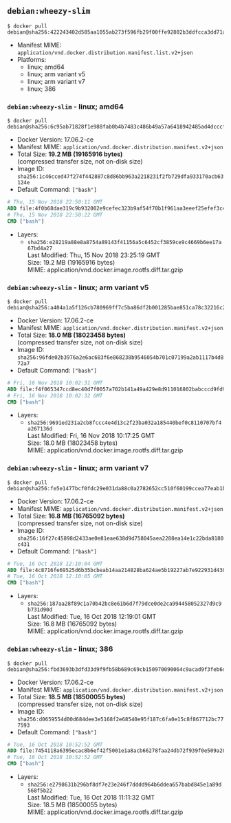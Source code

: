 ## `debian:wheezy-slim`

```console
$ docker pull debian@sha256:422243402d585aa1055ab273f596fb29f00ffe92802b3ddfcca3dd71a0a97b07
```

-	Manifest MIME: `application/vnd.docker.distribution.manifest.list.v2+json`
-	Platforms:
	-	linux; amd64
	-	linux; arm variant v5
	-	linux; arm variant v7
	-	linux; 386

### `debian:wheezy-slim` - linux; amd64

```console
$ docker pull debian@sha256:6c95ab71828f1e988fab0b4b7483c486b49a57a6418942485ad4dcccfbc41ae7
```

-	Docker Version: 17.06.2-ce
-	Manifest MIME: `application/vnd.docker.distribution.manifest.v2+json`
-	Total Size: **19.2 MB (19165916 bytes)**  
	(compressed transfer size, not on-disk size)
-	Image ID: `sha256:1c46cced47f274f442887c8d86bb963a2218231f2fb729dfa933170acb63124e`
-	Default Command: `["bash"]`

```dockerfile
# Thu, 15 Nov 2018 22:50:11 GMT
ADD file:4f0b68dae319c9b932002e9cefec323b9af54f70b1f961aa3eeef25efef3c473 in / 
# Thu, 15 Nov 2018 22:50:22 GMT
CMD ["bash"]
```

-	Layers:
	-	`sha256:e28219a88e8a8754a89143f41156a5c6452cf3859ce9c4669b6ee17a67bd4a27`  
		Last Modified: Thu, 15 Nov 2018 23:25:19 GMT  
		Size: 19.2 MB (19165916 bytes)  
		MIME: application/vnd.docker.image.rootfs.diff.tar.gzip

### `debian:wheezy-slim` - linux; arm variant v5

```console
$ docker pull debian@sha256:a404a1a5f126cb780969ff7c5ba86df2b001285bae851ca78c32216c236bfcbf
```

-	Docker Version: 17.06.2-ce
-	Manifest MIME: `application/vnd.docker.distribution.manifest.v2+json`
-	Total Size: **18.0 MB (18023458 bytes)**  
	(compressed transfer size, not on-disk size)
-	Image ID: `sha256:96fde02b3976a2e6ac683f6e868238b9546054b701c07199a2ab1117b4d872a7`
-	Default Command: `["bash"]`

```dockerfile
# Fri, 16 Nov 2018 10:02:31 GMT
ADD file:f4f065347ccd8ec40d7f0057a702b141a49a429e8d911016802babcccd9fd9a9 in / 
# Fri, 16 Nov 2018 10:02:32 GMT
CMD ["bash"]
```

-	Layers:
	-	`sha256:9691ed231a2cb8fccc4e4d13c2f23ba032a185440bef0c8110707bf4a267136d`  
		Last Modified: Fri, 16 Nov 2018 10:17:25 GMT  
		Size: 18.0 MB (18023458 bytes)  
		MIME: application/vnd.docker.image.rootfs.diff.tar.gzip

### `debian:wheezy-slim` - linux; arm variant v7

```console
$ docker pull debian@sha256:fe5e1477bcf0fdc29e031da88c0a2782652cc510f60199ccea77eab1b30988da
```

-	Docker Version: 17.06.2-ce
-	Manifest MIME: `application/vnd.docker.distribution.manifest.v2+json`
-	Total Size: **16.8 MB (16765092 bytes)**  
	(compressed transfer size, not on-disk size)
-	Image ID: `sha256:16f27c45898d2433ae0e81eae638d9d758045aea2288ea14e1c22bda8180c431`
-	Default Command: `["bash"]`

```dockerfile
# Tue, 16 Oct 2018 12:10:04 GMT
ADD file:4c8716fe69525d6b35bcbeab14aa214828ba624ae5b19227ab7e922931d430d8 in / 
# Tue, 16 Oct 2018 12:10:05 GMT
CMD ["bash"]
```

-	Layers:
	-	`sha256:187aa28f89c1a70b42bc8e61b6d7f79dce0de2ca994458052327d9c9b731d90d`  
		Last Modified: Tue, 16 Oct 2018 12:19:01 GMT  
		Size: 16.8 MB (16765092 bytes)  
		MIME: application/vnd.docker.image.rootfs.diff.tar.gzip

### `debian:wheezy-slim` - linux; 386

```console
$ docker pull debian@sha256:fbd3693b3dfd33d9f9fb58b689c69cb150970090064c9acad9f3feb6d1a70290
```

-	Docker Version: 17.06.2-ce
-	Manifest MIME: `application/vnd.docker.distribution.manifest.v2+json`
-	Total Size: **18.5 MB (18500055 bytes)**  
	(compressed transfer size, not on-disk size)
-	Image ID: `sha256:d0659554d00d684dee3e5168f2e68540e95f187c6fa0e15c8f867712bc777593`
-	Default Command: `["bash"]`

```dockerfile
# Tue, 16 Oct 2018 10:52:52 GMT
ADD file:7454118a6395ecac8b6ef42f5001e1a8acb66278faa24db72f939f0e509a2891 in / 
# Tue, 16 Oct 2018 10:52:52 GMT
CMD ["bash"]
```

-	Layers:
	-	`sha256:e2798631b296bf8df7e23e246f7dddd964b6ddea657babd845e1a89d568f5b22`  
		Last Modified: Tue, 16 Oct 2018 11:11:32 GMT  
		Size: 18.5 MB (18500055 bytes)  
		MIME: application/vnd.docker.image.rootfs.diff.tar.gzip
